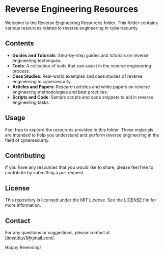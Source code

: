 # Reverse Engineering Resources

Welcome to the Reverse Engineering Resources folder. This folder contains various resources related to reverse engineering in cybersecurity.

## Contents

- **Guides and Tutorials**: Step-by-step guides and tutorials on reverse engineering techniques.
- **Tools**: A collection of tools that can assist in the reverse engineering process.
- **Case Studies**: Real-world examples and case studies of reverse engineering in cybersecurity.
- **Articles and Papers**: Research articles and white papers on reverse engineering methodologies and best practices.
- **Scripts and Code**: Sample scripts and code snippets to aid in reverse engineering tasks.

## Usage

Feel free to explore the resources provided in this folder. These materials are intended to help you understand and perform reverse engineering in the field of cybersecurity.

## Contributing

If you have any resources that you would like to share, please feel free to contribute by submitting a pull request.

## License

This repository is licensed under the MIT License. See the [LICENSE](LICENSE) file for more information.

## Contact

For any questions or suggestions, please contact at [timstittus1@gmail.com].

Happy Reversing!